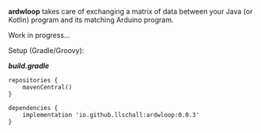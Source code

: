 **ardwloop** takes care of exchanging a matrix of data between your Java (or Kotlin) program and its matching Arduino program.

Work in progress...

Setup (Gradle/Groovy):

***build.gradle***
```
repositories {
    mavenCentral()
}

dependencies {
    implementation 'io.github.llschall:ardwloop:0.0.3'
}
```
